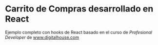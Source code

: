 # Carrito de Compras desarrollado en React

Ejemplo completo con hooks de React basado en el curso de
*Profesional Developer* de www.digitalhouse.com